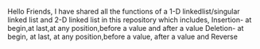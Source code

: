 Hello Friends,
I have shared all the functions of a 1-D linkedlist/singular linked list and 2-D linked list in this repository 
which includes,
Insertion- at begin,at last,at any position,before a value and after a value
Deletion- at begin, at last, at any position,before a value, after a value
and
Reverse

